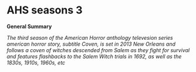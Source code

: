 # AHS seasons 3 # 

  **General Summary**
  
  *The third season of the American Horror anthology televesion series american horror story, subtitle Coven, is set in 2013 New Orleans and follows a coven of witches descended from Salem as they fight for survival and features flashbacks to the Salem Witch trials in 1692, as well as the 1830s, 1910s, 1960s, etc*
